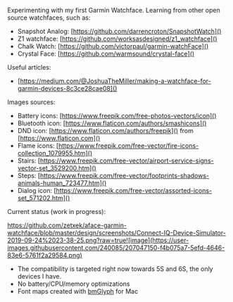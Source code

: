 Experimenting with my first Garmin Watchface. Learning from other open source watchfaces, such as:

- Snapshot Analog: [https://github.com/darrencroton/SnapshotWatch]()
- Z1 watchface: [https://github.com/worksasdesigned/z1_watchface]()
- Chalk Watch: [https://github.com/victorpaul/garmin-watchFace]()
- Crystal Face: [https://github.com/warmsound/crystal-face]()

Useful articles:

- [https://medium.com/@JoshuaTheMiller/making-a-watchface-for-garmin-devices-8c3ce28cae08]()


Images sources:

- Battery icons: [https://www.freepik.com/free-photos-vectors/icon]()
- Bluetooth icon: [https://www.flaticon.com/authors/smashicons]()
- DND icon: [https://www.flaticon.com/authors/freepik]() from [https://www.flaticon.com]()
- Flame icons: [https://www.freepik.com/free-vector/fire-icons-collection_1079955.htm]()
- Stairs: [https://www.freepik.com/free-vector/airport-service-signs-vector-set_3529200.htm]()
- Steps: [https://www.freepik.com/free-vector/footprints-shadows-animals-human_723477.htm]()
- Dialog icon: [https://www.freepik.com/free-vector/assorted-icons-set_571202.htm]()

Current status (work in progress):


https://github.com/zetxek/aface-garmin-watchface/blob/master/design/screenshots/Connect-IQ-Device-Simulator-2019-09-24%2023-38-25.png?raw=true![image](https://user-images.githubusercontent.com/240085/207047150-f4b075a7-5efd-4646-83e6-5761f2a29584.png)


- The compatibility is targeted right now towards 5S and 6S, the only devices I have.
- No battery/CPU/memory optimizations
- Font maps created with [bmGlyph](https://www.bmglyph.com/) for Mac

